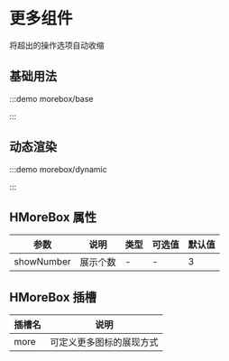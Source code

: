 <script setup>
import morebase from './base.vue';
import moredynamic from './dynamic.vue';
</script>

# 更多组件
将超出的操作选项自动收缩

## 基础用法

:::demo morebox/base

<morebase></morebase>

:::

## 动态渲染

:::demo morebox/dynamic

<moredynamic></moredynamic>

:::

## HMoreBox 属性
| 参数    | 说明   | 类型                | 可选值  | 默认值  |
| ------- | ------------ | ------- | ------ | ------- |
| showNumber    | 展示个数     |          -                    | - |3|


## HMoreBox 插槽
| 插槽名   | 说明   |
| ------- | ------------ |
|more |可定义更多图标的展现方式|

